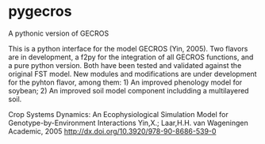 # pygecros
  A pythonic version of GECROS
  
  This is a python interface for the model GECROS (Yin, 2005). Two flavors are in development, a f2py for the integration of all GECROS functions, and a pure python version. Both have been tested and validated against the original FST model. New modules and modifications are under development for the pyhton flavor, among them: 1) An improved phenology model for soybean; 2) An improved soil model component includding a multilayered soil.
  
  
Crop Systems Dynamics: An Ecophysiological Simulation Model for Genotype-by-Environment Interactions
Yin,X.; Laar,H.H. van
Wageningen Academic, 2005 http://dx.doi.org/10.3920/978-90-8686-539-0
